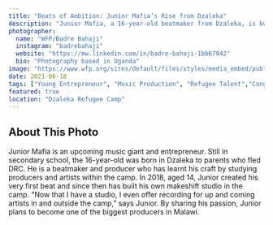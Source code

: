 ```yaml
---
title: "Beats of Ambition: Junior Mafia’s Rise from Dzaleka"
description: "Junior Mafia, a 16-year-old beatmaker from Dzaleka, is building his future in music production. With a makeshift studio and big ambitions, he’s empowering fellow artists and aiming for national recognition."
photographer:
  name: "WFP/Badre Bahaji"
  instagram: "badrebahaji"
  website: "https://mw.linkedin.com/in/badre-bahaji-1bb67942"
  bio: "Photography based in Uganda"
image: "https://www.wfp.org/sites/default/files/styles/media_embed/public/2021-06/Malawi%206.jpg?itok=ZVa_Nfs0"
date: 2021-06-18
tags: ["Young Entrepreneur", "Music Production", "Refugee Talent","Congolese Refugee"]
featured: true
location: "Dzaleka Refugee Camp"
---
```


## About This Photo

Junior Mafia is an upcoming music giant and entrepreneur. Still in secondary school, the 16-year-old was born in Dzaleka to parents who fled DRC. He is a beatmaker and producer who has learnt his craft by studying producers and artists within the camp. In 2018, aged 14, Junior created his very first beat and since then has built his own makeshift studio in the camp. “Now that I have a studio, I even offer recording for up and coming artists in and outside the camp,” says Junior. By sharing his passion, Junior plans to become one of the biggest producers in Malawi. 


